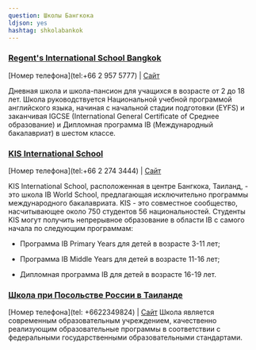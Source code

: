 ```yaml
---
question: Школы Бангкока
ldjson: yes
hashtag: shkolabankok
---
```



### [Regent's International School Bangkok](https://maps.app.goo.gl/sxx6N6PnufZaJ51d9)
[Номер телефона](tel:+66 2 957 5777) | [Сайт](https://www.regents.ac.th/)

Дневная школа и школа-пансион для учащихся в возрасте от 2 до 18 лет. Школа руководствуется Национальной учебной программой английского языка, начиная с начальной стадии подготовки (EYFS) и заканчивая IGCSE (International General Certificate of Среднее образование) и Дипломная программа IB (Международный бакалавриат) в шестом классе.

### [KIS International School](https://g.co/kgs/9Rn7aT)
[Номер телефона](tel:+66 2 274 3444) | [Сайт](https://www.kis.ac.th/)

KIS International School, расположенная в центре Бангкока, Таиланд, - это школа IB World School, предлагающая исключительно программы международного бакалавриата. KIS - это совместное сообщество, насчитывающее около 750 студентов 56 национальностей. 
Студенты KIS могут получить непрерывное образование в области IB с самого начала по следующим программам:

* Программа IB Primary Years для детей в возрасте 3-11 лет;

* Программа IB Middle Years для детей в возрасте 11-16 лет;

* Дипломная программа IB для детей в возрасте 16-19 лет.

### [Школа при Посольстве России в Таиланде](https://maps.app.goo.gl/9jXW8fMGHSpaBEDM6)
[Номер телефона](tel: +6622349824) | [Сайт](http://thailand.mid.ru/)
Школа является современным образовательным учреждением, качественно реализующим образовательные программы в соответствии с федеральными государственными образовательными стандартами.
